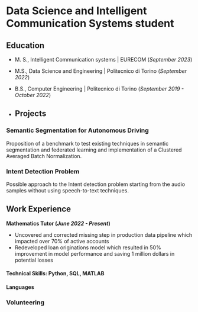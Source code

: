 # Data Science and Intelligent Communication Systems student
## Education
- M. S., Intelligent Communication systems | EURECOM (_September 2023_)								       		
- M.S., Data Science and Engineering	| Politecnico di Torino (_September 2022_)	 			        		
- B.S., Computer Engineering | Politecnico di Torino (_September 2019 - October 2022_)

- ## Projects
### Semantic Segmentation for Autonomous Driving
Proposition of a benchmark to test existing techniques in semantic
segmentation and federated learning and implementation of a Clustered Averaged Batch Normalization.

### Intent Detection Problem
Possible approach to the Intent detection problem starting from the audio samples without using speech-to-text techniques.


## Work Experience
**Mathematics Tutor (_June 2022 - Present_)**
- Uncovered and corrected missing step in production data pipeline which impacted over 70% of active accounts
- Redeveloped loan originations model which resulted in 50% improvement in model performance and saving 1 million dollars in potential losses


#### Technical Skills: Python, SQL, MATLAB

#### Languages

### Volunteering
